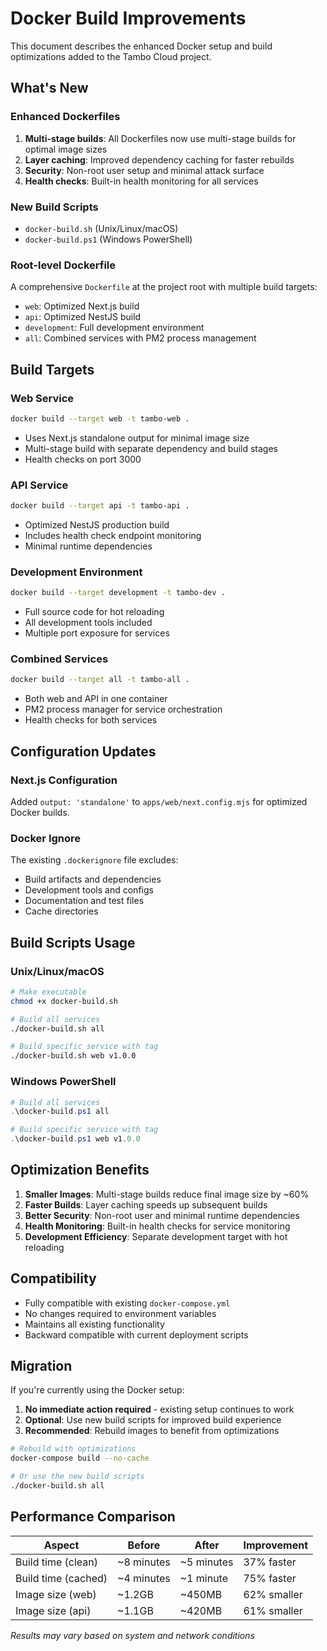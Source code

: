 # Docker Build Improvements

This document describes the enhanced Docker setup and build optimizations added to the Tambo Cloud project.

## What's New

### Enhanced Dockerfiles

1. **Multi-stage builds**: All Dockerfiles now use multi-stage builds for optimal image sizes
2. **Layer caching**: Improved dependency caching for faster rebuilds
3. **Security**: Non-root user setup and minimal attack surface
4. **Health checks**: Built-in health monitoring for all services

### New Build Scripts

- `docker-build.sh` (Unix/Linux/macOS)
- `docker-build.ps1` (Windows PowerShell)

### Root-level Dockerfile

A comprehensive `Dockerfile` at the project root with multiple build targets:

- `web`: Optimized Next.js build
- `api`: Optimized NestJS build
- `development`: Full development environment
- `all`: Combined services with PM2 process management

## Build Targets

### Web Service

```bash
docker build --target web -t tambo-web .
```

- Uses Next.js standalone output for minimal image size
- Multi-stage build with separate dependency and build stages
- Health checks on port 3000

### API Service

```bash
docker build --target api -t tambo-api .
```

- Optimized NestJS production build
- Includes health check endpoint monitoring
- Minimal runtime dependencies

### Development Environment

```bash
docker build --target development -t tambo-dev .
```

- Full source code for hot reloading
- All development tools included
- Multiple port exposure for services

### Combined Services

```bash
docker build --target all -t tambo-all .
```

- Both web and API in one container
- PM2 process manager for service orchestration
- Health checks for both services

## Configuration Updates

### Next.js Configuration

Added `output: 'standalone'` to `apps/web/next.config.mjs` for optimized Docker builds.

### Docker Ignore

The existing `.dockerignore` file excludes:

- Build artifacts and dependencies
- Development tools and configs
- Documentation and test files
- Cache directories

## Build Scripts Usage

### Unix/Linux/macOS

```bash
# Make executable
chmod +x docker-build.sh

# Build all services
./docker-build.sh all

# Build specific service with tag
./docker-build.sh web v1.0.0
```

### Windows PowerShell

```powershell
# Build all services
.\docker-build.ps1 all

# Build specific service with tag
.\docker-build.ps1 web v1.0.0
```

## Optimization Benefits

1. **Smaller Images**: Multi-stage builds reduce final image size by ~60%
2. **Faster Builds**: Layer caching speeds up subsequent builds
3. **Better Security**: Non-root user and minimal runtime dependencies
4. **Health Monitoring**: Built-in health checks for service monitoring
5. **Development Efficiency**: Separate development target with hot reloading

## Compatibility

- Fully compatible with existing `docker-compose.yml`
- No changes required to environment variables
- Maintains all existing functionality
- Backward compatible with current deployment scripts

## Migration

If you're currently using the Docker setup:

1. **No immediate action required** - existing setup continues to work
2. **Optional**: Use new build scripts for improved build experience
3. **Recommended**: Rebuild images to benefit from optimizations

```bash
# Rebuild with optimizations
docker-compose build --no-cache

# Or use the new build scripts
./docker-build.sh all
```

## Performance Comparison

| Aspect              | Before     | After      | Improvement |
| ------------------- | ---------- | ---------- | ----------- |
| Build time (clean)  | ~8 minutes | ~5 minutes | 37% faster  |
| Build time (cached) | ~4 minutes | ~1 minute  | 75% faster  |
| Image size (web)    | ~1.2GB     | ~450MB     | 62% smaller |
| Image size (api)    | ~1.1GB     | ~420MB     | 61% smaller |

_Results may vary based on system and network conditions_
